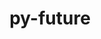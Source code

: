 ---
title: "py-future"
layout: cache
categories: [package, v0.21.0]
meta: {"versions": ["0.18.3"], "compilers": ["apple-clang@=15.0.0", "gcc@=11.3.0", "gcc@=11.4.0", "gcc@=9.4.0", "oneapi@=2023.2.0"], "oss": ["ubuntu20.04", "ubuntu22.04", "ventura"], "platforms": ["darwin", "linux"], "targets": ["aarch64", "neoverse_v1", "ppc64le", "x86_64_v3"], "stacks": ["e4s", "e4s-neoverse_v1", "e4s-oneapi", "e4s-power", "ml-darwin-aarch64-mps", "ml-linux-x86_64-cpu", "ml-linux-x86_64-cuda", "ml-linux-x86_64-rocm", "root"], "num_specs": 6, "num_specs_by_stack": {"root": 6, "ml-darwin-aarch64-mps": 1, "e4s-neoverse_v1": 1, "e4s-power": 1, "e4s": 1, "e4s-oneapi": 1, "ml-linux-x86_64-cuda": 1, "ml-linux-x86_64-rocm": 1, "ml-linux-x86_64-cpu": 1}}
spec_details: [{"hash": "zlsnsiaoiyun7gfp7gdacfwwflnte72k", "compiler": "apple-clang@=15.0.0", "versions": ["0.18.3"], "os": "ventura", "platform": "darwin", "target": "aarch64", "variants": ["build_system=python_pip"], "stacks": ["root", "ml-darwin-aarch64-mps"], "size": "-", "tarball": "https://binaries.spack.io/v0.21.0/build_cache/darwin-ventura-aarch64/apple-clang-15.0.0/py-future-0.18.3/darwin-ventura-aarch64-apple-clang-15.0.0-py-future-0.18.3-zlsnsiaoiyun7gfp7gdacfwwflnte72k.spack"}, {"hash": "iqb3nsleshpagp5uzu3mrcg33aivhxqe", "compiler": "gcc@=11.4.0", "versions": ["0.18.3"], "os": "ubuntu20.04", "platform": "linux", "target": "neoverse_v1", "variants": ["build_system=python_pip"], "stacks": ["root", "e4s-neoverse_v1"], "size": "-", "tarball": "https://binaries.spack.io/v0.21.0/build_cache/linux-ubuntu20.04-neoverse_v1/gcc-11.4.0/py-future-0.18.3/linux-ubuntu20.04-neoverse_v1-gcc-11.4.0-py-future-0.18.3-iqb3nsleshpagp5uzu3mrcg33aivhxqe.spack"}, {"hash": "2gmlo6sshpozj7kouvpgwmvkgwoc4dme", "compiler": "gcc@=9.4.0", "versions": ["0.18.3"], "os": "ubuntu20.04", "platform": "linux", "target": "ppc64le", "variants": ["build_system=python_pip"], "stacks": ["root", "e4s-power"], "size": "-", "tarball": "https://binaries.spack.io/v0.21.0/build_cache/linux-ubuntu20.04-ppc64le/gcc-9.4.0/py-future-0.18.3/linux-ubuntu20.04-ppc64le-gcc-9.4.0-py-future-0.18.3-2gmlo6sshpozj7kouvpgwmvkgwoc4dme.spack"}, {"hash": "5sshqsm5mnxnh3ypf63wxc3fofhe6vls", "compiler": "gcc@=11.4.0", "versions": ["0.18.3"], "os": "ubuntu20.04", "platform": "linux", "target": "x86_64_v3", "variants": ["build_system=python_pip"], "stacks": ["e4s", "root"], "size": "-", "tarball": "https://binaries.spack.io/v0.21.0/build_cache/linux-ubuntu20.04-x86_64_v3/gcc-11.4.0/py-future-0.18.3/linux-ubuntu20.04-x86_64_v3-gcc-11.4.0-py-future-0.18.3-5sshqsm5mnxnh3ypf63wxc3fofhe6vls.spack"}, {"hash": "x3v4hygr5za57zzxo4t5nf5g3pc22xsd", "compiler": "oneapi@=2023.2.0", "versions": ["0.18.3"], "os": "ubuntu20.04", "platform": "linux", "target": "x86_64_v3", "variants": ["build_system=python_pip"], "stacks": ["root", "e4s-oneapi"], "size": "-", "tarball": "https://binaries.spack.io/v0.21.0/build_cache/linux-ubuntu20.04-x86_64_v3/oneapi-2023.2.0/py-future-0.18.3/linux-ubuntu20.04-x86_64_v3-oneapi-2023.2.0-py-future-0.18.3-x3v4hygr5za57zzxo4t5nf5g3pc22xsd.spack"}, {"hash": "ojtg3pgefe6z3ptsnkvadbu3nypjhiq3", "compiler": "gcc@=11.3.0", "versions": ["0.18.3"], "os": "ubuntu22.04", "platform": "linux", "target": "x86_64_v3", "variants": ["build_system=python_pip"], "stacks": ["ml-linux-x86_64-cuda", "root", "ml-linux-x86_64-rocm", "ml-linux-x86_64-cpu"], "size": "-", "tarball": "https://binaries.spack.io/v0.21.0/build_cache/linux-ubuntu22.04-x86_64_v3/gcc-11.3.0/py-future-0.18.3/linux-ubuntu22.04-x86_64_v3-gcc-11.3.0-py-future-0.18.3-ojtg3pgefe6z3ptsnkvadbu3nypjhiq3.spack"}]
---